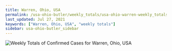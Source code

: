 ```yaml
---
title: Warren, Ohio, USA
permalink: /usa-ohio-butler/weekly_totals/usa-ohio-warren-weekly_totals.html
last_updated: Jul 27, 2021
keywords: ["Warren, Ohio, USA", "weekly totals"]
sidebar: usa-ohio-butler_sidebar
---
```


![Weekly Totals of Confirmed Cases for Warren, Ohio, USA](/covid_tracker/images/graphs/usa-ohio-warren-weekly_totals_graph.png)
